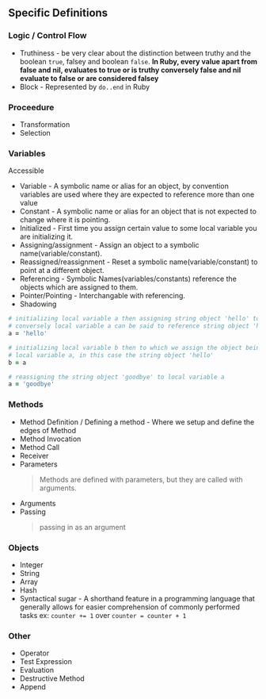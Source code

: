 ## Specific Definitions


### Logic / Control Flow
* Truthiness - be very clear about the distinction between truthy and the boolean `true`, falsey and boolean `false`. **In Ruby, every value apart from false and nil, evaluates to true or is truthy conversely false and nil evaluate to false or are considered falsey**
* Block - Represented by `do..end` in Ruby

### Proceedure
* Transformation
* Selection

### Variables
Accessible
* Variable - A symbolic name or alias for an object, by convention variables are used where they are expected to reference more than one value
* Constant - A symbolic name or alias for an object that is not expected to change where it is pointing.
* Initialized - First time you assign certain value to some local variable you are initializing it.
* Assigning/assignment - Assign an object to a symbolic name(variable/constant).
* Reassigned/reassignment - Reset a symbolic name(variable/constant) to point at a different object.
* Referencing - Symbolic Names(variables/constants) reference the objects which are assigned to them.
* Pointer/Pointing - Interchangable with referencing.
* Shadowing

```ruby
# initializing local variable a then assigning string object 'hello' to local variable a
# conversely local variable a can be said to reference string object 'hello'
a = 'hello' 

# initializing local variable b then to which we assign the object being referenced by 
# local variable a, in this case the string object 'hello'
b = a

# reassigning the string object 'goodbye' to local variable a
a = 'goodbye'
```



### Methods
* Method Definition / Defining a method - Where we setup and define the edges of Method
* Method Invocation
* Method Call
* Receiver
* Parameters 
  >Methods are defined with parameters, but they are called with arguments.
* Arguments
* Passing
  >passing in as an argument

### Objects

* Integer
* String
* Array
* Hash
* Syntactical sugar - A shorthand feature in a programming language that generally allows for easier comprehension of commonly performed tasks ex: `counter += 1` over `counter = counter + 1`



### Other
* Operator
* Test Expression
* Evaluation
* Destructive Method
* Append
